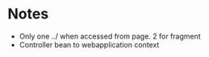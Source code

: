 # Notes

* Only one ../ when accessed from page. 2 for fragment
* Controller bean to webapplication context